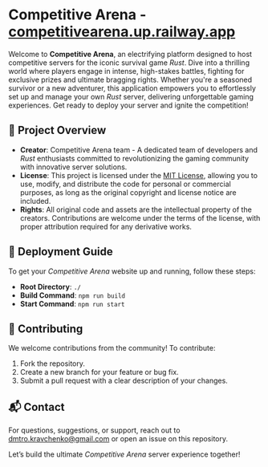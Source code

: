 # Competitive Arena - [competitivearena.up.railway.app](competitivearena.up.railway.app)

Welcome to **Competitive Arena**, an electrifying platform designed to host competitive servers for the iconic survival game _Rust_. Dive into a thrilling world where players engage in intense, high-stakes battles, fighting for exclusive prizes and ultimate bragging rights. Whether you're a seasoned survivor or a new adventurer, this application empowers you to effortlessly set up and manage your own _Rust_ server, delivering unforgettable gaming experiences. Get ready to deploy your server and ignite the competition!

## 📝 Project Overview

- **Creator**: Competitive Arena team - A dedicated team of developers and _Rust_ enthusiasts committed to revolutionizing the gaming community with innovative server solutions.
- **License**: This project is licensed under the [MIT License](https://opensource.org/licenses/MIT), allowing you to use, modify, and distribute the code for personal or commercial purposes, as long as the original copyright and license notice are included.
- **Rights**: All original code and assets are the intellectual property of the creators. Contributions are welcome under the terms of the license, with proper attribution required for any derivative works.

## 🚀 Deployment Guide

To get your _Competitive Arena_ website up and running, follow these steps:

- **Root Directory**: `./`
- **Build Command**: `npm run build`
- **Start Command**: `npm run start`

## 🤝 Contributing

We welcome contributions from the community! To contribute:

1. Fork the repository.
2. Create a new branch for your feature or bug fix.
3. Submit a pull request with a clear description of your changes.

## 📬 Contact

For questions, suggestions, or support, reach out to dmtro.kravchenko@gmail.com or open an issue on this repository.

Let’s build the ultimate _Competitive Arena_ server experience together!



